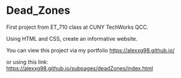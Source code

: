 # Dead_Zones
First project from ET_710 class at CUNY TechWorks QCC.

Using HTML and CSS, create an informative website.


You can view this project via my portfolio https://alexxg98.github.io/

or using this link: https://alexxg98.github.io/subpages/deadZones/index.html
